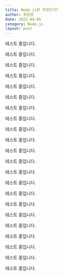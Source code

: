 ```yaml
---
title: Node.js란 무엇인가?
author: 최원영
date: 2022-04-05
category: Node.js
layout: post
---
```


테스트 중입니다.

테스트 중입니다.

테스트 중입니다.

테스트 중입니다.

테스트 중입니다.

테스트 중입니다.

테스트 중입니다.

테스트 중입니다.

테스트 중입니다.

테스트 중입니다.

테스트 중입니다.

테스트 중입니다.

테스트 중입니다.

테스트 중입니다.

테스트 중입니다.

테스트 중입니다.

테스트 중입니다.

테스트 중입니다.

테스트 중입니다.

테스트 중입니다.

테스트 중입니다.

테스트 중입니다.
